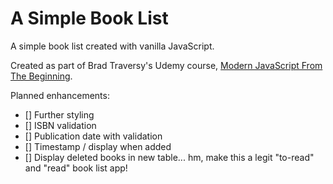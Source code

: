 # A Simple Book List

A simple book list created with vanilla JavaScript.

Created as part of Brad Traversy's Udemy course, [Modern JavaScript From The Beginning]([https://www.udemy.com/modern-javascript-from-the-beginning/learn/v4/content).

Planned enhancements:
- [] Further styling
- [] ISBN validation
- [] Publication date with validation
- [] Timestamp / display when added
- [] Display deleted books in new table... hm, make this a legit "to-read" and "read" book list app!
